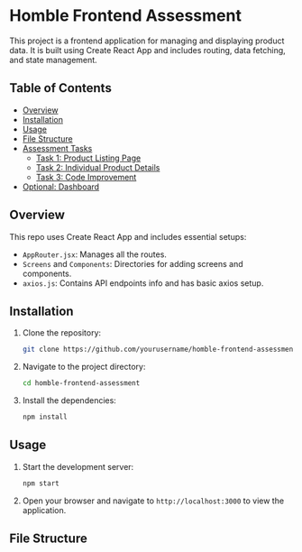 # Homble Frontend Assessment

This project is a frontend application for managing and displaying product data. It is built using Create React App and includes routing, data fetching, and state management.

## Table of Contents

- [Overview](#overview)
- [Installation](#installation)
- [Usage](#usage)
- [File Structure](#file-structure)
- [Assessment Tasks](#assessment-tasks)
  - [Task 1: Product Listing Page](#task-1-product-listing-page)
  - [Task 2: Individual Product Details](#task-2-individual-product-details)
  - [Task 3: Code Improvement](#task-3-code-improvement)
- [Optional: Dashboard](#optional-dashboard)

## Overview

This repo uses Create React App and includes essential setups:

- `AppRouter.jsx`: Manages all the routes.
- `Screens` and `Components`: Directories for adding screens and components.
- `axios.js`: Contains API endpoints info and has basic axios setup.

## Installation

1. Clone the repository:
    ```sh
    git clone https://github.com/yourusername/homble-frontend-assessment.git
    ```

2. Navigate to the project directory:
    ```sh
    cd homble-frontend-assessment
    ```

3. Install the dependencies:
    ```sh
    npm install
    ```

## Usage

1. Start the development server:
    ```sh
    npm start
    ```

2. Open your browser and navigate to `http://localhost:3000` to view the application.

## File Structure

